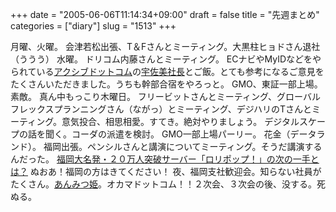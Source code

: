 +++
date = "2005-06-06T11:14:34+09:00"
draft = false
title = "先週まとめ"
categories = ["diary"]
slug = "1513"
+++

月曜、火曜。
会津若松出張、T＆Fさんとミーティング。大黒柱ヒョドさん退社（ううう）
水曜。
ドリコム内藤さんとミーティング。
ECナビやMyIDなどをやられている<a href="http://www.axiv.com">アクシブドットコム</a>の<a href="http://usami.ameblo.jp/">宇佐美社長</a>とご飯。とても参考になるご意見をたくさんいただきました。うちも幹部合宿をやろっと。
GMO、東証一部上場。素敵。
真ん中もっこり木曜日。
フリービットさんとミーティング、グローバルフレックスプランニングさん（ながっ）とミーティング、デジハリのTさんとミーティング。意気投合、相思相愛。すてき。絶対やりましょう。
デジタルスケープの話を聞く。コーダの派遣を検討。
GMO一部上場パーリー。
花金（データランド）。
福岡出張。ペンシルさんと講演についてミーティング。そうだ講演するんだった。
<a href="http://www.d2k-net.com/">福岡大名発・２０万人突破サーバー「ロリポップ！」の次の一手とは？</a>
ぬおあ！福岡の方はきてください！
夜、福岡支社歓迎会。知らない社員がたくさん。<a href="http://www.okama.com">あんみつ姫</a>。オカマドットコム！！２次会、３次会の後、没する。死ぬる。
